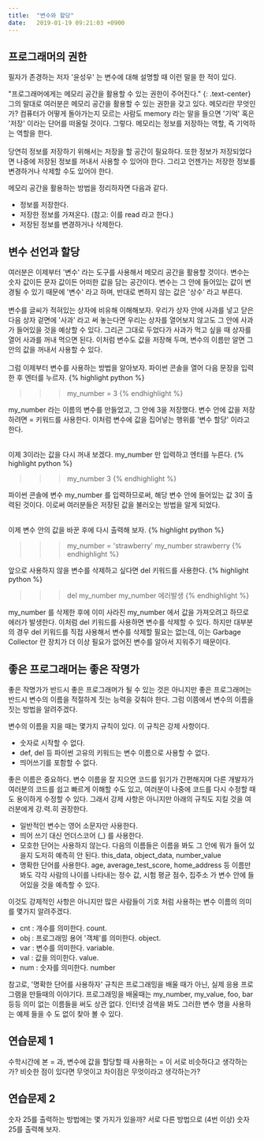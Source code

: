 ```yaml
---
title:  "변수와 할당"
date:   2019-01-19 09:21:03 +0900
---
```



## 프로그래머의 권한
필자가 존경하는 저자 '윤성우' 는 변수에 대해 설명할 때 이런 말을 한 적이 있다.

"프로그래머에게는 메모리 공간을 활용할 수 있는 권한이 주어진다."
{: .text-center} 
그의 말대로 여러분은 메모리 공간을 활용할 수 있는 권한을 갖고 있다.
메모리란 무엇인가? 컴퓨터가 어떻게 돌아가는지 모르는 사람도 memory 라는 말을 들으면
'기억' 혹은 '저장' 이라는 단어를 떠올릴 것이다. 그렇다. 메모리는 정보를 
저장하는 역할, 즉 기억하는 역할을 한다.
<br><br>
당연히 정보를 저장하기 위해서는 저장을 할 공간이 필요하다. 또한 정보가 저장되었다면
나중에 저장된 정보를 꺼내서 사용할 수 있어야 한다. 그리고 언젠가는 저장한 정보를 
변경하거나 삭제할 수도 있어야 한다.

메모리 공간을 활용하는 방법을 정리하자면 다음과 같다.
* 정보를 저장한다.
* 저장한 정보를 가져온다. (참고: 이를 read 라고 한다.)
* 저장된 정보를 변경하거나 삭제한다.



## 변수 선언과 할당
여러분은 이제부터 '변수' 라는 도구를 사용해서 메모리 공간을 활용할 것이다.
변수는 숫자 값이든 문자 값이든 어떠한 값을 담는 공간이다. 변수는 그 안에 들어있는 값이
변경될 수 있기 때문에 '변수' 라고 하며, 반대로 변하지 않는 값은 '상수' 라고 부른다.
<br><br>
변수를 글씨가 적혀있는 상자에 비유해 이해해보자. 우리가 상자 안에 사과를 넣고 닫은 다음
상자 겉면에 '사과' 라고 써 놓는다면 우리는 상자를 열어보지 않고도 그 안에 사과가
들어있을 것을 예상할 수 있다. 그리곤 그대로 두었다가 사과가 먹고 싶을 때 상자를 열어
사과를 꺼내 먹으면 된다. 이처럼 변수도 값을 저장해 두며, 변수의 이름만 알면
그 안의 값을 꺼내서 사용할 수 있다.
<br><br>
그럼 이제부터 변수를 사용하는 방법을 알아보자. 파이썬 콘솔을 열어 다음 문장을 입력한 후 엔터를 누르자. 
{% highlight python %}
>>> my_number = 3
{% endhighlight %}

my_number 라는 이름의 변수를 만들었고, 그 안에 3을 저장했다. 변수 안에 값을 저장하려면
= 키워드를 사용한다. 이처럼 변수에 값을 집어넣는 행위를 '변수 할당' 이라고 한다.
<br><br>

이제 3이라는 값을 다시 꺼내 보겠다. my_number 만 입력하고 엔터를 누른다.
{% highlight python %}
>>> my_number
3
{% endhighlight %}

파이썬 콘솔에 변수 my_number 를 입력하므로써, 해당 변수 안에 들어있는 값 3이
출력된 것이다. 이로써 여러분들은 저장된 값을 불러오는 방법을 알게 되었다.
<br><br>

이제 변수 안의 값을 바꾼 후에 다시 출력해 보자.
{% highlight python %}
>>> my_number = 'strawberry'
>>> my_number
strawberry
{% endhighlight %}

앞으로 사용하지 않을 변수를 삭제하고 싶다면 del 키워드를 사용한다.
{% highlight python %}
>>> del my_number
>>> my_number
에러발생
{% endhighlight %}

my_number 를 삭제한 후에 이미 사라진 my_number 에서 값을 가져오려고 하므로
에러가 발생한다. 이처럼 del 키워드를 사용하면 변수를 삭제할 수 있다.
하지만 대부분의 경우 del 키워드를 직접 사용해서 변수를 삭제할 필요는 없는데,
이는 Garbage Collector 란 장치가 더 이상 필요가 없어진 변수를 알아서 지워주기 때문이다. 


## 좋은 프로그래머는 좋은 작명가
좋은 작명가가 반드시 좋은 프로그래머가 될 수 있는 것은 아니지만
좋은 프로그래머는 반드시 변수의 이름을 적절하게 짓는 능력을 갖춰야 한다.
그럼 이쯤에서 변수의 이름을 짓는 방법을 알려주겠다.

변수의 이름을 지을 때는 몇가지 규칙이 있다. 이 규칙은 강제 사항이다.
* 숫자로 시작할 수 없다.
* def, del 등 파이썬 고유의 키워드는 변수 이름으로 사용할 수 없다.
* 띄어쓰기를 포함할 수 없다.

좋은 이름은 중요하다. 변수 이름을 잘 지으면 코드를 읽기가 간편해지며
다른 개발자가 여러분의 코드를 쉽고 빠르게 이해할 수도 있고, 여러분이 나중에
코드를 다시 수정할 때도 용이하게 수정할 수 있다. 그래서
강제 사항은 아니지만 아래의 규칙도 지킬 것을 여러분에게 강.력.히 권장한다.

* 일반적인 변수는 영어 소문자만 사용한다.
* 띄어 쓰기 대신 언더스코어 (_) 를 사용한다.
* 모호한 단어는 사용하지 않는다. 다음의 이름들은 이름을 봐도 그 안에 뭐가 들어 있을지
  도저히 예측히 안 된다. this_data, object_data, number_value 
* 명확한 단어를 사용한다. age, average_test_score, home_address 등 이름만 봐도
각각 사람의 나이를 나타내는 정수 값, 시험 평균 점수, 집주소 가 변수 안에
들어있을 것을 예측할 수 있다.

이것도 강제적인 사항은 아니지만 많은 사람들이 기호 처럼 사용하는
변수 이름의 의미를 몇가지 알려주겠다.
* cnt : 개수를 의미한다. count.
* obj : 프로그래밍 용어 '객체'를 의미한다. object.
* var : 변수를 의미한다. variable.
* val : 값을 의미한다. value.
* num : 숫자를 의미한다. number

참고로, '명확한 단어를 사용하자' 규칙은 프로그래밍을 배울 때가 아닌, 실제 응용 프로그램을
만들때의 이야기다. 프로그래밍을 배울때는 my_number, my_value, foo, bar 등등 의미 없는
이름들을 써도 상관 없다. 인터넷 검색을 봐도 그러한 변수 명을 사용하는 예제 들을 수 도 없이
찾아 볼 수 있다.

## 연습문제 1 
수학시간에 본 = 과, 변수에 값을 할당할 때 사용하는 = 이 서로 비슷하다고 생각하는가?
비슷한 점이 있다면 무엇이고 차이점은 무엇이라고 생각하는가?

## 연습문제 2 
숫자 25를 출력하는 방법에는 몇 가지가 있을까? 서로 다른 방법으로 (4번 이상)
숫자 25를 출력해 보자. 

